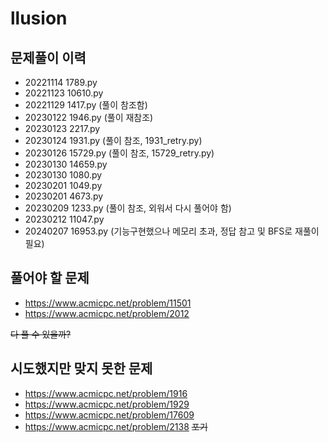 # llusion

## 문제풀이 이력
- 20221114 1789.py
- 20221123 10610.py
- 20221129 1417.py (풀이 참조함)
- 20230122 1946.py (풀이 재참조)
- 20230123 2217.py
- 20230124 1931.py (풀이 참조, 1931_retry.py)
- 20230126 15729.py (풀이 참조, 15729_retry.py)
- 20230130 14659.py
- 20230130 1080.py
- 20230201 1049.py
- 20230201 4673.py
- 20230209 1233.py (풀이 참조, 외워서 다시 풀어야 함)
- 20230212 11047.py
- 20240207 16953.py (기능구현했으나 메모리 초과, 정답 참고 및 BFS로 재풀이 필요)

## 풀어야 할 문제
- https://www.acmicpc.net/problem/11501
- https://www.acmicpc.net/problem/2012

~~다 풀 수 있을까?~~

## 시도했지만 맞지 못한 문제
- https://www.acmicpc.net/problem/1916
- https://www.acmicpc.net/problem/1929
- https://www.acmicpc.net/problem/17609
- https://www.acmicpc.net/problem/2138 ~~포기~~